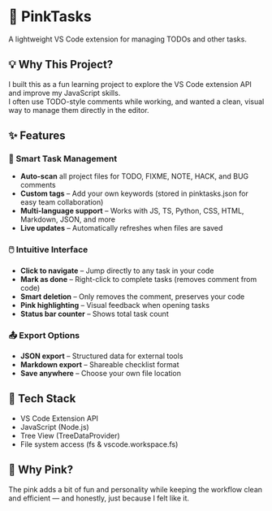 # 🌸 PinkTasks

A lightweight VS Code extension for managing TODOs and other tasks.

## 💡 Why This Project?

I built this as a fun learning project to explore the VS Code extension API and improve my JavaScript skills.  
I often use TODO-style comments while working, and wanted a clean, visual way to manage them directly in the editor.

## ✨ Features

### 🎯 Smart Task Management
- **Auto-scan** all project files for TODO, FIXME, NOTE, HACK, and BUG comments  
- **Custom tags** – Add your own keywords (stored in pinktasks.json for easy team collaboration)  
- **Multi-language support** – Works with JS, TS, Python, CSS, HTML, Markdown, JSON, and more  
- **Live updates** – Automatically refreshes when files are saved  

### 🖱️ Intuitive Interface
- **Click to navigate** – Jump directly to any task in your code  
- **Mark as done** – Right-click to complete tasks (removes comment from code)  
- **Smart deletion** – Only removes the comment, preserves your code  
- **Pink highlighting** – Visual feedback when opening tasks  
- **Status bar counter** – Shows total task count  

### 📤 Export Options
- **JSON export** – Structured data for external tools  
- **Markdown export** – Shareable checklist format  
- **Save anywhere** – Choose your own file location  

## 🔧 Tech Stack

- VS Code Extension API  
- JavaScript (Node.js)  
- Tree View (TreeDataProvider)  
- File system access (fs & vscode.workspace.fs)

## 🎨 Why Pink?

The pink adds a bit of fun and personality while keeping the workflow clean and efficient — and honestly, just because I felt like it.
